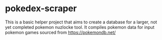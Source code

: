 # pokedex-scraper
This is a basic helper project that aims to create a database for a larger, not yet completed pokemon nuzlocke tool. It compiles pokemon data for input pokemon games sourced from https://pokemondb.net/
